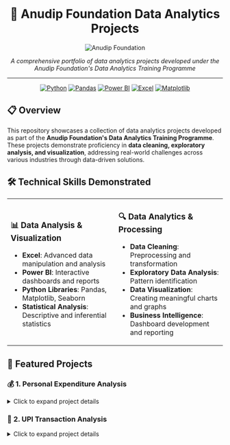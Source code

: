<div align="center">

# 🎯 Anudip Foundation Data Analytics Projects

![Anudip Foundation](https://atasctkm.com/assets/img/supporters/3.png)

*A comprehensive portfolio of data analytics projects developed under the Anudip Foundation's Data Analytics Training Programme*

---

[![Python](https://img.shields.io/badge/Python-3776AB?style=for-the-badge&logo=python&logoColor=white)](https://python.org/)
[![Pandas](https://img.shields.io/badge/Pandas-150458?style=for-the-badge&logo=pandas&logoColor=white)](https://pandas.pydata.org/)
[![Power BI](https://img.shields.io/badge/Power%20BI-F2C811?style=for-the-badge&logo=powerbi&logoColor=black)](https://powerbi.microsoft.com/)
[![Excel](https://img.shields.io/badge/Microsoft%20Excel-217346?style=for-the-badge&logo=microsoftexcel&logoColor=white)](https://www.microsoft.com/en-us/microsoft-365/excel)
[![Matplotlib](https://img.shields.io/badge/Matplotlib-11557C?style=for-the-badge&logo=matplotlib&logoColor=white)](https://matplotlib.org/)

</div>

## 📋 Overview

This repository showcases a collection of data analytics projects developed as part of the **Anudip Foundation's Data Analytics Training Programme**. These projects demonstrate proficiency in **data cleaning, exploratory analysis, and visualization**, addressing real-world challenges across various industries through data-driven solutions.

## 🛠️ Technical Skills Demonstrated

<table>
<tr>
<td width="50%">

### 📊 **Data Analysis & Visualization**
- **Excel**: Advanced data manipulation and analysis
- **Power BI**: Interactive dashboards and reports
- **Python Libraries**: Pandas, Matplotlib, Seaborn
- **Statistical Analysis**: Descriptive and inferential statistics

</td>
<td width="50%">

### 🔍 **Data Analytics & Processing**
- **Data Cleaning**: Preprocessing and transformation
- **Exploratory Data Analysis**: Pattern identification
- **Data Visualization**: Creating meaningful charts and graphs
- **Business Intelligence**: Dashboard development and reporting

</td>
</tr>
</table>

## 🎯 Featured Projects

### 💰 **1. Personal Expenditure Analysis**
<details>
<summary>Click to expand project details</summary>

**Objective**: Analyze personal financial data to optimize savings and achieve financial goals

**Case Study**: Nitin, a graphic designer with ₹15,000 monthly income, seeks to purchase a scooter but struggles with savings due to untracked expenses.

**Key Features**:
- 📈 Expense pattern analysis
- 🔍 Spending category breakdown
- 💡 Savings optimization recommendations
- 📊 Financial goal planning
- 🎯 Budget allocation strategies

**Technologies Used**: Python, Pandas, Matplotlib, Excel

**Deliverables**:
- Interactive Excel dashboard
- Python analysis scripts
- Comprehensive financial report
- Actionable recommendations

</details>

### 🚨 **2. UPI Transaction Analysis**
<details>
<summary>Click to expand project details</summary>

**Objective**: Analyze UPI transaction patterns to identify trends and insights

**Key Features**:
- 🔍 Transaction pattern analysis
- 📊 Statistical analysis of payment behaviors
- 📈 Trend identification and visualization
- 🛡️ Risk assessment through data analysis
- 💹 Transaction volume and frequency analysis

**Technologies Used**: Python, Pandas, Matplotlib, Seaborn

**Key Insights**:
- Transaction volume trends
- Peak usage patterns
- Category-wise spending analysis
- Geographic distribution of transactions

</details>
